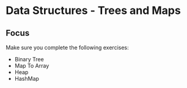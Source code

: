 # Data Structures - Trees and Maps

## Focus

Make sure you complete the following exercises:

* Binary Tree
* Map To Array
* Heap
* HashMap


